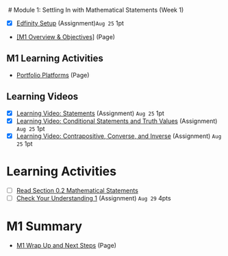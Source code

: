  # Module 1: Settling In with Mathematical Statements (Week 1)
- [x] [Edfinity Setup](https://csusb.instructure.com/courses/15759/modules/items/1037392) (Assignment)`Aug 25` 1pt
- [[M1 Overview & Objectives]](https://csusb.instructure.com/courses/15759/modules/items/1037400) (Page)

## M1 Learning Activities
- [Portfolio Platforms](https://csusb.instructure.com/courses/15759/modules/items/1037403 "Portfolio Platforms") (Page)

## Learning Videos
- [x] [Learning Video: Statements](https://csusb.instructure.com/courses/15759/modules/items/1037405) (Assignment) `Aug 25` 1pt
- [x] [Learning Video: Conditional Statements and Truth Values](https://csusb.instructure.com/courses/15759/modules/items/1102317) (Assignment) `Aug 25` 1pt
- [x] [Learning Video: Contrapositive, Converse, and Inverse](https://csusb.instructure.com/courses/15759/modules/items/1102318) (Assignment) `Aug 25` 1pt

# Learning Activities
- [ ] [Read Section 0.2 Mathematical Statements](http://discrete.openmathbooks.org/dmoi3/sec_intro-statements.html "Read Section 0.2 Mathematical Statements")
- [ ] [Check Your Understanding 1](https://csusb.instructure.com/courses/15759/modules/items/1037408) (Assignment) `Aug 29` 4pts

# M1 Summary
- [M1 Wrap Up and Next Steps](https://csusb.instructure.com/courses/15759/modules/items/1037411 "M1 Wrap Up and Next Steps") (Page)
